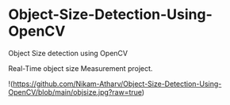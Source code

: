 # Object-Size-Detection-Using-OpenCV
Object Size detection using OpenCV

Real-Time object size Measurement project.

!(https://github.com/Nikam-Atharv/Object-Size-Detection-Using-OpenCV/blob/main/objsize.jpg?raw=true)
